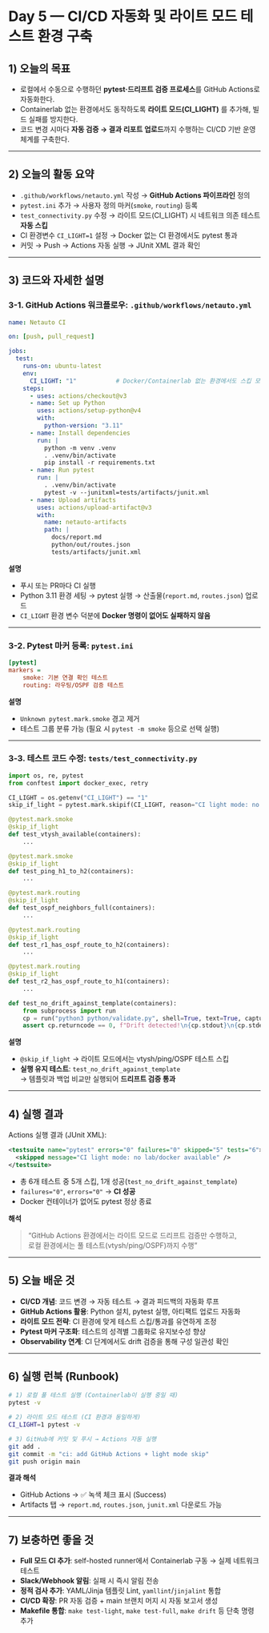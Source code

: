 # Day 5 — CI/CD 자동화 및 라이트 모드 테스트 환경 구축

## 1) 오늘의 목표

- 로컬에서 수동으로 수행하던 **pytest·드리프트 검증 프로세스**를 GitHub Actions로 자동화한다.
- Containerlab 없는 환경에서도 동작하도록 **라이트 모드(CI_LIGHT)** 를 추가해, 빌드 실패를 방지한다.
- 코드 변경 시마다 **자동 검증 → 결과 리포트 업로드**까지 수행하는 CI/CD 기반 운영 체계를 구축한다.

---

## 2) 오늘의 활동 요약

- `.github/workflows/netauto.yml` 작성 → **GitHub Actions 파이프라인** 정의
- `pytest.ini` 추가 → 사용자 정의 마커(`smoke`, `routing`) 등록
- `test_connectivity.py` 수정 → 라이트 모드(CI_LIGHT) 시 네트워크 의존 테스트 **자동 스킵**
- CI 환경변수 `CI_LIGHT=1` 설정 → Docker 없는 CI 환경에서도 pytest 통과
- 커밋 → Push → Actions 자동 실행 → JUnit XML 결과 확인

---

## 3) 코드와 자세한 설명

### 3-1. GitHub Actions 워크플로우: `.github/workflows/netauto.yml`

```yaml
name: Netauto CI

on: [push, pull_request]

jobs:
  test:
    runs-on: ubuntu-latest
    env:
      CI_LIGHT: "1"           # Docker/Containerlab 없는 환경에서도 스킵 모드 실행
    steps:
      - uses: actions/checkout@v3
      - name: Set up Python
        uses: actions/setup-python@v4
        with:
          python-version: "3.11"
      - name: Install dependencies
        run: |
          python -m venv .venv
          . .venv/bin/activate
          pip install -r requirements.txt
      - name: Run pytest
        run: |
          . .venv/bin/activate
          pytest -v --junitxml=tests/artifacts/junit.xml
      - name: Upload artifacts
        uses: actions/upload-artifact@v3
        with:
          name: netauto-artifacts
          path: |
            docs/report.md
            python/out/routes.json
            tests/artifacts/junit.xml
```

**설명**
- 푸시 또는 PR마다 CI 실행
- Python 3.11 환경 세팅 → pytest 실행 → 산출물(`report.md`, `routes.json`) 업로드
- `CI_LIGHT` 환경 변수 덕분에 **Docker 명령이 없어도 실패하지 않음**

---

### 3-2. Pytest 마커 등록: `pytest.ini`

```ini
[pytest]
markers =
    smoke: 기본 연결 확인 테스트
    routing: 라우팅/OSPF 검증 테스트
```

**설명**
- `Unknown pytest.mark.smoke` 경고 제거
- 테스트 그룹 분류 가능 (필요 시 `pytest -m smoke` 등으로 선택 실행)

---

### 3-3. 테스트 코드 수정: `tests/test_connectivity.py`

```python
import os, re, pytest
from conftest import docker_exec, retry

CI_LIGHT = os.getenv("CI_LIGHT") == "1"
skip_if_light = pytest.mark.skipif(CI_LIGHT, reason="CI light mode: no lab/docker available")

@pytest.mark.smoke
@skip_if_light
def test_vtysh_available(containers):
    ...

@pytest.mark.smoke
@skip_if_light
def test_ping_h1_to_h2(containers):
    ...

@pytest.mark.routing
@skip_if_light
def test_ospf_neighbors_full(containers):
    ...

@pytest.mark.routing
@skip_if_light
def test_r1_has_ospf_route_to_h2(containers):
    ...

@pytest.mark.routing
@skip_if_light
def test_r2_has_ospf_route_to_h1(containers):
    ...

def test_no_drift_against_template(containers):
    from subprocess import run
    cp = run("python3 python/validate.py", shell=True, text=True, capture_output=True)
    assert cp.returncode == 0, f"Drift detected!\n{cp.stdout}\n{cp.stderr}"
```

**설명**
- `@skip_if_light` → 라이트 모드에서는 vtysh/ping/OSPF 테스트 스킵
- **실행 유지 테스트**: `test_no_drift_against_template`  
  → 템플릿과 백업 비교만 실행되어 **드리프트 검증 통과**

---

## 4) 실행 결과

Actions 실행 결과 (JUnit XML):

```xml
<testsuite name="pytest" errors="0" failures="0" skipped="5" tests="6">
  <skipped message="CI light mode: no lab/docker available" />
</testsuite>
```

- 총 6개 테스트 중 5개 스킵, 1개 성공(`test_no_drift_against_template`)
- `failures="0"`, `errors="0"` → **CI 성공**
- Docker 컨테이너가 없어도 pytest 정상 종료

**해석**
> “GitHub Actions 환경에서는 라이트 모드로 드리프트 검증만 수행하고,  
> 로컬 환경에서는 풀 테스트(vtysh/ping/OSPF)까지 수행”

---

## 5) 오늘 배운 것

- **CI/CD 개념**: 코드 변경 → 자동 테스트 → 결과 피드백의 자동화 루프
- **GitHub Actions 활용**: Python 설치, pytest 실행, 아티팩트 업로드 자동화
- **라이트 모드 전략**: CI 환경에 맞게 테스트 스킵/통과를 유연하게 조정
- **Pytest 마커 구조화**: 테스트의 성격별 그룹화로 유지보수성 향상
- **Observability 연계**: CI 단계에서도 drift 검증을 통해 구성 일관성 확인

---

## 6) 실행 런북 (Runbook)

```bash
# 1) 로컬 풀 테스트 실행 (Containerlab이 실행 중일 때)
pytest -v

# 2) 라이트 모드 테스트 (CI 환경과 동일하게)
CI_LIGHT=1 pytest -v

# 3) GitHub에 커밋 및 푸시 → Actions 자동 실행
git add .
git commit -m "ci: add GitHub Actions + light mode skip"
git push origin main
```

**결과 해석**
- GitHub Actions → ✅ 녹색 체크 표시 (Success)
- Artifacts 탭 → `report.md`, `routes.json`, `junit.xml` 다운로드 가능

---

## 7) 보충하면 좋을 것

- **Full 모드 CI 추가**: self-hosted runner에서 Containerlab 구동 → 실제 네트워크 테스트
- **Slack/Webhook 알림**: 실패 시 즉시 알림 전송
- **정적 검사 추가**: YAML/Jinja 템플릿 Lint, `yamllint`/`jinjalint` 통합
- **CI/CD 확장**: PR 자동 검증 + main 브랜치 머지 시 자동 보고서 생성
- **Makefile 통합**: `make test-light`, `make test-full`, `make drift` 등 단축 명령 추가

